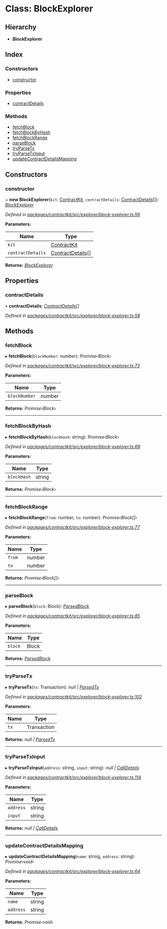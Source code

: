 # Class: BlockExplorer

## Hierarchy

* **BlockExplorer**

## Index

### Constructors

* [constructor](_contractkit_src_explorer_block_explorer_.blockexplorer.md#constructor)

### Properties

* [contractDetails](_contractkit_src_explorer_block_explorer_.blockexplorer.md#contractdetails)

### Methods

* [fetchBlock](_contractkit_src_explorer_block_explorer_.blockexplorer.md#fetchblock)
* [fetchBlockByHash](_contractkit_src_explorer_block_explorer_.blockexplorer.md#fetchblockbyhash)
* [fetchBlockRange](_contractkit_src_explorer_block_explorer_.blockexplorer.md#fetchblockrange)
* [parseBlock](_contractkit_src_explorer_block_explorer_.blockexplorer.md#parseblock)
* [tryParseTx](_contractkit_src_explorer_block_explorer_.blockexplorer.md#tryparsetx)
* [tryParseTxInput](_contractkit_src_explorer_block_explorer_.blockexplorer.md#tryparsetxinput)
* [updateContractDetailsMapping](_contractkit_src_explorer_block_explorer_.blockexplorer.md#updatecontractdetailsmapping)

## Constructors

###  constructor

\+ **new BlockExplorer**(`kit`: [ContractKit](_contractkit_src_kit_.contractkit.md), `contractDetails`: [ContractDetails](../interfaces/_contractkit_src_explorer_base_.contractdetails.md)[]): *[BlockExplorer](_contractkit_src_explorer_block_explorer_.blockexplorer.md)*

*Defined in [packages/contractkit/src/explorer/block-explorer.ts:56](https://github.com/celo-org/celo-monorepo/blob/master/packages/contractkit/src/explorer/block-explorer.ts#L56)*

**Parameters:**

Name | Type |
------ | ------ |
`kit` | [ContractKit](_contractkit_src_kit_.contractkit.md) |
`contractDetails` | [ContractDetails](../interfaces/_contractkit_src_explorer_base_.contractdetails.md)[] |

**Returns:** *[BlockExplorer](_contractkit_src_explorer_block_explorer_.blockexplorer.md)*

## Properties

###  contractDetails

• **contractDetails**: *[ContractDetails](../interfaces/_contractkit_src_explorer_base_.contractdetails.md)[]*

*Defined in [packages/contractkit/src/explorer/block-explorer.ts:58](https://github.com/celo-org/celo-monorepo/blob/master/packages/contractkit/src/explorer/block-explorer.ts#L58)*

## Methods

###  fetchBlock

▸ **fetchBlock**(`blockNumber`: number): *Promise‹Block›*

*Defined in [packages/contractkit/src/explorer/block-explorer.ts:73](https://github.com/celo-org/celo-monorepo/blob/master/packages/contractkit/src/explorer/block-explorer.ts#L73)*

**Parameters:**

Name | Type |
------ | ------ |
`blockNumber` | number |

**Returns:** *Promise‹Block›*

___

###  fetchBlockByHash

▸ **fetchBlockByHash**(`blockHash`: string): *Promise‹Block›*

*Defined in [packages/contractkit/src/explorer/block-explorer.ts:69](https://github.com/celo-org/celo-monorepo/blob/master/packages/contractkit/src/explorer/block-explorer.ts#L69)*

**Parameters:**

Name | Type |
------ | ------ |
`blockHash` | string |

**Returns:** *Promise‹Block›*

___

###  fetchBlockRange

▸ **fetchBlockRange**(`from`: number, `to`: number): *Promise‹Block[]›*

*Defined in [packages/contractkit/src/explorer/block-explorer.ts:77](https://github.com/celo-org/celo-monorepo/blob/master/packages/contractkit/src/explorer/block-explorer.ts#L77)*

**Parameters:**

Name | Type |
------ | ------ |
`from` | number |
`to` | number |

**Returns:** *Promise‹Block[]›*

___

###  parseBlock

▸ **parseBlock**(`block`: Block): *[ParsedBlock](../interfaces/_contractkit_src_explorer_block_explorer_.parsedblock.md)*

*Defined in [packages/contractkit/src/explorer/block-explorer.ts:85](https://github.com/celo-org/celo-monorepo/blob/master/packages/contractkit/src/explorer/block-explorer.ts#L85)*

**Parameters:**

Name | Type |
------ | ------ |
`block` | Block |

**Returns:** *[ParsedBlock](../interfaces/_contractkit_src_explorer_block_explorer_.parsedblock.md)*

___

###  tryParseTx

▸ **tryParseTx**(`tx`: Transaction): *null | [ParsedTx](../interfaces/_contractkit_src_explorer_block_explorer_.parsedtx.md)*

*Defined in [packages/contractkit/src/explorer/block-explorer.ts:102](https://github.com/celo-org/celo-monorepo/blob/master/packages/contractkit/src/explorer/block-explorer.ts#L102)*

**Parameters:**

Name | Type |
------ | ------ |
`tx` | Transaction |

**Returns:** *null | [ParsedTx](../interfaces/_contractkit_src_explorer_block_explorer_.parsedtx.md)*

___

###  tryParseTxInput

▸ **tryParseTxInput**(`address`: string, `input`: string): *null | [CallDetails](../interfaces/_contractkit_src_explorer_block_explorer_.calldetails.md)*

*Defined in [packages/contractkit/src/explorer/block-explorer.ts:114](https://github.com/celo-org/celo-monorepo/blob/master/packages/contractkit/src/explorer/block-explorer.ts#L114)*

**Parameters:**

Name | Type |
------ | ------ |
`address` | string |
`input` | string |

**Returns:** *null | [CallDetails](../interfaces/_contractkit_src_explorer_block_explorer_.calldetails.md)*

___

###  updateContractDetailsMapping

▸ **updateContractDetailsMapping**(`name`: string, `address`: string): *Promise‹void›*

*Defined in [packages/contractkit/src/explorer/block-explorer.ts:64](https://github.com/celo-org/celo-monorepo/blob/master/packages/contractkit/src/explorer/block-explorer.ts#L64)*

**Parameters:**

Name | Type |
------ | ------ |
`name` | string |
`address` | string |

**Returns:** *Promise‹void›*
